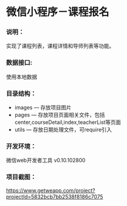 # 微信小程序－课程报名

### 说明：

实现了课程列表，课程详情和导师列表等功能。

### 数据接口:

使用本地数据

### 目录结构：

- images — 存放项目图片
- pages — 存放项目页面相关文件，包括center,courseDetail,index,teacherList等页面
- utils — 存放日期处理文件，可require引入

### 开发环境：

微信web开发者工具 v0.10.102800

### 项目截图：

https://www.getweapp.com/project?projectId=5832bcb7bb2538f8186c7075
